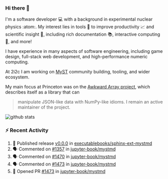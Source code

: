 ### Hi there 👋 

I'm a software developer 💻 with a background in experimental nuclear physics :atom:. My interest lies in tools :wrench: to improve productivity :chart_with_upwards_trend: and scientific insight :telescope:, including rich documentation 📚, interactive computing 🧮, and more! 

I have experience in many aspects of software engineering, including game design, full-stack web development, and high-performance numeric computing. 

At 2i2c I am working on [MyST](https://github.com/jupyter-book/mystmd) community building, tooling, and wider ecosystem. 

My main focus at Princeton was on the [Awkward Array project](awkward-array.org/), which describes itself as a library that can 
> manipulate JSON-like data with NumPy-like idioms. I remain an active maintainer of the project. 

![github stats](https://github-readme-stats.vercel.app/api?username=agoose77&show_icons=true&hide_rank=true&hide_title=true&bg_color=30,e76445,904e95&text_color=efe3ec&icon_color=efe3ec)
<!--
**agoose77/agoose77** is a ✨ _special_ ✨ repository because its `README.md` (this file) appears on your GitHub profile.

Here are some ideas to get you started:

- 🔭 I’m currently working on ...
- 🌱 I’m currently learning ...
- 👯 I’m looking to collaborate on ...
- 🤔 I’m looking for help with ...
- 💬 Ask me about ...
- 📫 How to reach me: ...
- 😄 Pronouns: ...
- ⚡ Fun fact: ...
-->

### :zap: Recent Activity

<!--START_SECTION:activity-->
1. 🚀 Published release [v0.0.0](https://github.com/executablebooks/sphinx-ext-mystmd/releases/tag/v0.0.0) in [executablebooks/sphinx-ext-mystmd](https://github.com/executablebooks/sphinx-ext-mystmd)
2. 🗣 Commented on [#1357](https://github.com/jupyter-book/mystmd/issues/1357#issuecomment-2301984954) in [jupyter-book/mystmd](https://github.com/jupyter-book/mystmd)
3. 🗣 Commented on [#1470](https://github.com/jupyter-book/mystmd/pull/1470#issuecomment-2301845386) in [jupyter-book/mystmd](https://github.com/jupyter-book/mystmd)
4. 🗣 Commented on [#1473](https://github.com/jupyter-book/mystmd/pull/1473#issuecomment-2301608010) in [jupyter-book/mystmd](https://github.com/jupyter-book/mystmd)
5. 💪 Opened PR [#1473](https://github.com/jupyter-book/mystmd/pull/1473) in [jupyter-book/mystmd](https://github.com/jupyter-book/mystmd)
<!--END_SECTION:activity-->
